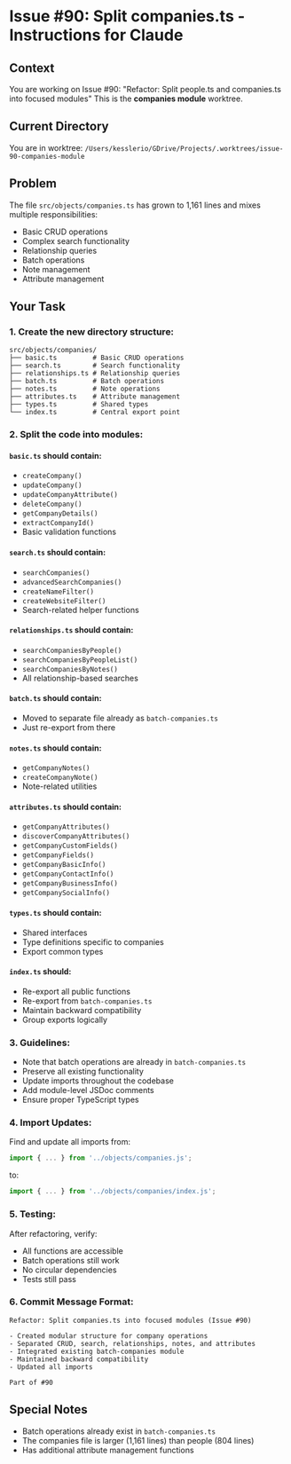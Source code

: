 # Issue #90: Split companies.ts - Instructions for Claude

## Context
You are working on Issue #90: "Refactor: Split people.ts and companies.ts into focused modules"
This is the **companies module** worktree.

## Current Directory
You are in worktree: `/Users/kesslerio/GDrive/Projects/.worktrees/issue-90-companies-module`

## Problem
The file `src/objects/companies.ts` has grown to 1,161 lines and mixes multiple responsibilities:
- Basic CRUD operations
- Complex search functionality
- Relationship queries
- Batch operations
- Note management
- Attribute management

## Your Task

### 1. Create the new directory structure:
```
src/objects/companies/
├── basic.ts         # Basic CRUD operations
├── search.ts        # Search functionality
├── relationships.ts # Relationship queries
├── batch.ts         # Batch operations
├── notes.ts         # Note operations
├── attributes.ts    # Attribute management
├── types.ts         # Shared types
└── index.ts         # Central export point
```

### 2. Split the code into modules:

#### `basic.ts` should contain:
- `createCompany()`
- `updateCompany()`
- `updateCompanyAttribute()`
- `deleteCompany()`
- `getCompanyDetails()`
- `extractCompanyId()`
- Basic validation functions

#### `search.ts` should contain:
- `searchCompanies()`
- `advancedSearchCompanies()`
- `createNameFilter()`
- `createWebsiteFilter()`
- Search-related helper functions

#### `relationships.ts` should contain:
- `searchCompaniesByPeople()`
- `searchCompaniesByPeopleList()`
- `searchCompaniesByNotes()`
- All relationship-based searches

#### `batch.ts` should contain:
- Moved to separate file already as `batch-companies.ts`
- Just re-export from there

#### `notes.ts` should contain:
- `getCompanyNotes()`
- `createCompanyNote()`
- Note-related utilities

#### `attributes.ts` should contain:
- `getCompanyAttributes()`
- `discoverCompanyAttributes()`
- `getCompanyCustomFields()`
- `getCompanyFields()`
- `getCompanyBasicInfo()`
- `getCompanyContactInfo()`
- `getCompanyBusinessInfo()`
- `getCompanySocialInfo()`

#### `types.ts` should contain:
- Shared interfaces
- Type definitions specific to companies
- Export common types

#### `index.ts` should:
- Re-export all public functions
- Re-export from `batch-companies.ts`
- Maintain backward compatibility
- Group exports logically

### 3. Guidelines:
- Note that batch operations are already in `batch-companies.ts`
- Preserve all existing functionality
- Update imports throughout the codebase
- Add module-level JSDoc comments
- Ensure proper TypeScript types

### 4. Import Updates:
Find and update all imports from:
```typescript
import { ... } from '../objects/companies.js';
```
to:
```typescript
import { ... } from '../objects/companies/index.js';
```

### 5. Testing:
After refactoring, verify:
- All functions are accessible
- Batch operations still work
- No circular dependencies
- Tests still pass

### 6. Commit Message Format:
```
Refactor: Split companies.ts into focused modules (Issue #90)

- Created modular structure for company operations
- Separated CRUD, search, relationships, notes, and attributes
- Integrated existing batch-companies module
- Maintained backward compatibility
- Updated all imports

Part of #90
```

## Special Notes
- Batch operations already exist in `batch-companies.ts`
- The companies file is larger (1,161 lines) than people (804 lines)
- Has additional attribute management functions
